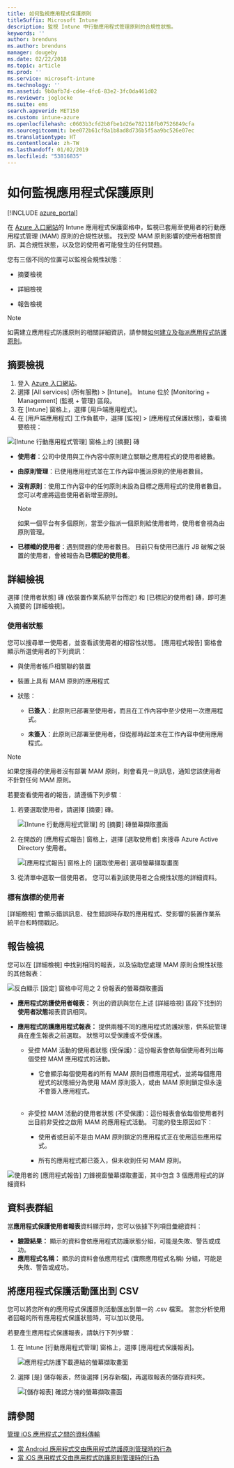 ```yaml
---
title: 如何監視應用程式保護原則
titleSuffix: Microsoft Intune
description: 監視 Intune 中行動應用程式管理原則的合規性狀態。
keywords: ''
author: brenduns
ms.author: brenduns
manager: dougeby
ms.date: 02/22/2018
ms.topic: article
ms.prod: ''
ms.service: microsoft-intune
ms.technology: ''
ms.assetid: 9b0afb7d-cd4e-4fc6-83e2-3fc0da461d02
ms.reviewer: joglocke
ms.suite: ems
search.appverid: MET150
ms.custom: intune-azure
ms.openlocfilehash: c0603b3cfd2b8fbe1d26e782118fb07526849cfa
ms.sourcegitcommit: bee072b61cf8a1b8ad8d736b5f5aa9bc526e07ec
ms.translationtype: HT
ms.contentlocale: zh-TW
ms.lasthandoff: 01/02/2019
ms.locfileid: "53816835"
---
```

# <a name="how-to-monitor-app-protection-policies"></a>如何監視應用程式保護原則
[!INCLUDE [azure_portal](./includes/azure_portal.md)]

在 [Azure 入口網站](https://portal.azure.com)的 Intune 應用程式保護窗格中，監視已套用至使用者的行動應用程式管理 (MAM) 原則的合規性狀態。 找到受 MAM 原則影響的使用者相關資訊、其合規性狀態，以及您的使用者可能發生的任何問題。

您有三個不同的位置可以監視合規性狀態︰

-   摘要檢視

-   詳細檢視

-   報告檢視

> [!NOTE]
> 如需建立應用程式防護原則的相關詳細資訊，請參閱[如何建立及指派應用程式防護原則](app-protection-policies.md)。

## <a name="summary-view"></a>摘要檢視

1. 登入 [Azure 入口網站](https://portal.azure.com)。
2. 選擇 [All services] (所有服務) > [Intune]。 Intune 位於 [Monitoring + Management] (監視 + 管理) 區段。
3. 在 [Intune] 窗格上，選擇 [用戶端應用程式]。
4. 在 [用戶端應用程式] 工作負載中，選擇 [監視] > [應用程式保護狀態]，查看摘要檢視：

![[Intune 行動應用程式管理] 窗格上的 [摘要] 磚](./media/app-protection-user-status-summary.png)

-   **使用者**：公司中使用與工作內容中原則建立關聯之應用程式的使用者總數。

-   **由原則管理**：已使用應用程式並在工作內容中獲派原則的使用者數目。

-   **沒有原則**：使用工作內容中的任何原則未設為目標之應用程式的使用者數目。 您可以考慮將這些使用者新增至原則。
    > [!NOTE]
    > 如果一個平台有多個原則，當至少指派一個原則給使用者時，使用者會視為由原則管理。

- **已標幟的使用者**：遇到問題的使用者數目。 目前只有使用已進行 JB 破解之裝置的使用者，會被報告為**已標記的使用者**。


## <a name="detailed-view"></a>詳細檢視
選擇 [使用者狀態] 磚 (依裝置作業系統平台而定) 和 [已標記的使用者] 磚，即可進入摘要的 [詳細檢視]。

### <a name="user-status"></a>使用者狀態
您可以搜尋單一使用者，並查看該使用者的相容性狀態。 [應用程式報告] 窗格會顯示所選使用者的下列資訊：
- 與使用者帳戶相關聯的裝置

- 裝置上具有 MAM 原則的應用程式

- 狀態：

  - **已簽入**：此原則已部署至使用者，而且在工作內容中至少使用一次應用程式。

  - **未簽入**：此原則已部署至使用者，但從那時起並未在工作內容中使用應用程式。

>[!NOTE]
> 如果您搜尋的使用者沒有部署 MAM 原則，則會看見一則訊息，通知您該使用者不針對任何 MAM 原則。

若要查看使用者的報告，請遵循下列步驟︰

1.  若要選取使用者，請選擇 [摘要] 磚。

    ![[Intune 行動應用程式管理] 的 [摘要] 磚螢幕擷取畫面](./media/MAM-reporting-6.png)

2. 在開啟的 [應用程式報告] 窗格上，選擇 [選取使用者] 來搜尋 Azure Active Directory 使用者。

    ![[應用程式報告] 窗格上的 [選取使用者] 選項螢幕擷取畫面](./media/MAM-reporting-2.png)

3. 從清單中選取一個使用者。 您可以看到該使用者之合規性狀態的詳細資料。

### <a name="flagged-users"></a>標有旗標的使用者
[詳細檢視] 會顯示錯誤訊息、發生錯誤時存取的應用程式、受影響的裝置作業系統平台和時間戳記。

## <a name="reporting-view"></a>報告檢視

您可以在 [詳細檢視] 中找到相同的報表，以及協助您處理 MAM 原則合規性狀態的其他報表︰

![反白顯示 [設定] 窗格中可用之 2 份報表的螢幕擷取畫面](./media/MAM-reporting-7.png)

-   **應用程式防護使用者報表：** 列出的資訊與您在上述 [詳細檢視] 區段下找到的**使用者狀態**報表資訊相同。

-   **應用程式防護應用程式報表：** 提供兩種不同的應用程式防護狀態，供系統管理員在產生報表之前選取。 狀態可以受保護或不受保護。

    -   受控 MAM 活動的使用者狀態 (受保護)：這份報表會依每個使用者列出每個受控 MAM 應用程式的活動。

        -   它會顯示每個使用者的所有 MAM 原則目標應用程式，並將每個應用程式的狀態細分為使用 MAM 原則簽入，或由 MAM 原則鎖定但永遠不會簽入應用程式。
<br></br>
    -   非受控 MAM 活動的使用者狀態 (不受保護)：這份報表會依每個使用者列出目前非受控之啟用 MAM 的應用程式活動。 可能的發生原因如下︰

        -   使用者或目前不是由 MAM 原則鎖定的應用程式正在使用這些應用程式。

        -   所有的應用程式都已簽入，但未收到任何 MAM 原則。

![使用者的 [應用程式報告] 刀鋒視窗螢幕擷取畫面，其中包含 3 個應用程式的詳細資料](./media/MAM-reporting-4.png)

## <a name="table-grouping"></a>資料表群組

當**應用程式保護使用者報表**資料顯示時，您可以依據下列項目彙總資料︰

- **驗證結果：** 顯示的資料會依應用程式防護狀態分組，可能是失敗、警告或成功。
- **應用程式名稱：** 顯示的資料會依應用程式 (實際應用程式名稱) 分組，可能是失敗、警告或成功。

## <a name="export-app-protection-activities-to-csv"></a>將應用程式保護活動匯出到 CSV

您可以將您所有的應用程式保護原則活動匯出到單一的 .csv 檔案。 當您分析使用者回報的所有應用程式保護狀態時，可以加以使用。

若要產生應用程式保護報表，請執行下列步驟︰

1. 在 Intune [行動應用程式管理] 窗格上，選擇 [應用程式保護報表]。

    ![應用程式防護下載連結的螢幕擷取畫面](./media/app-protection-report-csv-2.png)

2. 選擇 [是] 儲存報表，然後選擇 [另存新檔]，再選取報表的儲存資料夾。

    ![[儲存報表] 確認方塊的螢幕擷取畫面](./media/app-protection-report-csv-1.png)

## <a name="see-also"></a>請參閱
[管理 iOS 應用程式之間的資料傳輸](data-transfer-between-apps-manage-ios.md)

* [當 Android 應用程式交由應用程式防護原則管理時的行為](app-protection-enabled-apps-android.md)
* [當 iOS 應用程式交由應用程式防護原則管理時的行為](app-protection-enabled-apps-ios.md)

